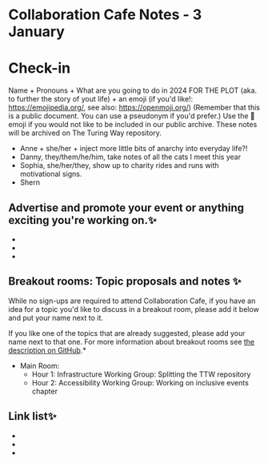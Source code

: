 # Collaboration Cafe Notes - 3 January

# Check-in

Name + Pronouns + What are you going to do in 2024 FOR THE PLOT (aka. to further the story of yout life) + an emoji (if you'd like!: https://emojipedia.org/, see also: https://openmoji.org/)
(Remember that this is a public document. You can use a pseudonym if you'd prefer.) Use the 🤫 emoji if you would not like to be included in our public archive. These notes will be archived on The Turing Way repository.

* Anne + she/her + inject more little bits of anarchy into everyday life?!
* Danny, they/them/he/him, take notes of all the cats I meet this year
* Sophia, she/her/they, show up to charity rides and runs with motivational signs.
* Shern

## Advertise and promote your event or anything exciting you're working on.✨ 
* 
* 
* 

## Breakout rooms: Topic proposals and notes ✨ 
While no sign-ups are required to attend Collaboration Cafe, if you have an idea for a topic you'd like to discuss in a breakout room, please add it below and put your name next to it. 

If you like one of the topics that are already suggested, please add your name next to that one. For more information about breakout rooms see [the description on GitHub](https://github.com/alan-turing-institute/the-turing-way/blob/main/project_management/online-collaboration-cafe.md#breakout-rooms).*

- Main Room:
    * Hour 1: Infrastructure Working Group: Splitting the TTW repository
    * Hour 2: Accessibility Working Group: Working on inclusive events chapter

## Link list✨ 
*
* 
* 
